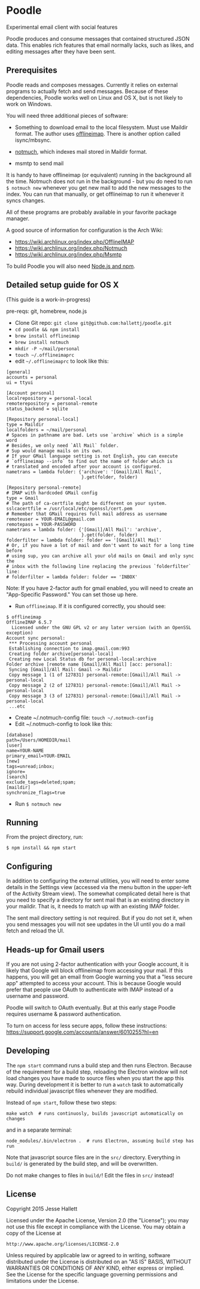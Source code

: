Poodle
======

Experimental email client with social features

Poodle produces and consume messages that contained structured JSON data. This
enables rich features that email normally lacks, such as likes, and editing
messages after they have been sent.


Prerequisites
-------------

Poodle reads and composes messages. Currently it relies on external programs to
actually fetch and send messages. Because of these dependencies, Poodle works
well on Linux and OS X, but is not likely to work on Windows.

You will need three additional pieces of software:

- Something to download email to the local filesystem. Must use Maildir format.
The author uses [offlineimap][]. There is another option called isync/mbsync.

- [notmuch][], which indexes mail stored in Maildir format.

- msmtp to send mail

It is handy to have offlineimap (or equivalent) running in the background all
the time. Notmuch does not run in the background - but you do need to run `$
notmuch new` whenever you get new mail to add the new messages to the index.
You can run that manually, or get offlineimap to run it whenever it syncs
changes.

All of these programs are probably available in your favorite package manager.

A good source of information for configuration is the Arch Wiki:

- https://wiki.archlinux.org/index.php/OfflineIMAP
- https://wiki.archlinux.org/index.php/Notmuch
- https://wiki.archlinux.org/index.php/Msmtp

[offlineimap]: https://github.com/OfflineIMAP/offlineimap/blob/master/README.md
[notmuch]: http://notmuchmail.org/

To build Poodle you will also need [Node.js and npm][npm].

[npm]: https://docs.npmjs.com/getting-started/installing-node


Detailed setup guide for OS X
-----------------------------

(This guide is a work-in-progress)

pre-reqs: git, homebrew, node.js

* Clone Git repo: `git clone git@github.com:hallettj/poodle.git`
* `cd poodle && npm install`
* `brew install offlineimap`
* `brew install notmuch`
* `mkdir -P ~/mail/personal`
* `touch ~/.offlineimaprc`
* edit `~/.offlineimaprc` to look like this:

```
[general]
accounts = personal
ui = ttyui

[Account personal]
localrepository = personal-local
remoterepository = personal-remote
status_backend = sqlite

[Repository personal-local]
type = Maildir
localfolders = ~/mail/personal
# Spaces in pathname are bad. Lets use `archive` which is a simple word
# Besides, we only need `All Mail` folder.
# Sup would manage mails on its own.
# If your GMail language setting is not English, you can execute
# `offlineimap --info` to find out the name of folder which is
# translated and encoded after your account is configured.
nametrans = lambda folder: {'archive': '[Gmail]/All Mail',
                            }.get(folder, folder)

[Repository personal-remote]
# IMAP with hardcoded GMail config
type = Gmail
# The path of ca-certfile might be different on your system.
sslcacertfile = /usr/local/etc/openssl/cert.pem
# Remember that GMail requires full mail address as username
remoteuser = YOUR-EMAIL@gmail.com
remotepass = YOUR-PASSWORD
nametrans = lambda folder: {'[Gmail]/All Mail': 'archive',
                            }.get(folder, folder)
folderfilter = lambda folder: folder == '[Gmail]/All Mail'
# Or, if you have a lot of mail and don't want to wait for a long time before
# using sup, you can archive all your old mails on Gmail and only sync the
# inbox with the following line replacing the previous `folderfilter` line:
# folderfilter = lambda folder: folder == 'INBOX'
```

Note: If you have 2-factor auth for gmail enabled, you will need to create an "App-Specific Password." You can set those up here.

* Run `offlineimap`. If it is configured correctly, you should see:

```
$ offlineimap
OfflineIMAP 6.5.7
  Licensed under the GNU GPL v2 or any later version (with an OpenSSL exception)
Account sync personal:
 *** Processing account personal
 Establishing connection to imap.gmail.com:993
 Creating folder archive[personal-local]
 Creating new Local Status db for personal-local:archive
Folder archive [remote name [Gmail]/All Mail] [acc: personal]:
 Syncing [Gmail]/All Mail: Gmail -> Maildir
 Copy message 1 (1 of 127831) personal-remote:[Gmail]/All Mail -> personal-local
 Copy message 2 (2 of 127831) personal-remote:[Gmail]/All Mail -> personal-local
 Copy message 3 (3 of 127831) personal-remote:[Gmail]/All Mail -> personal-local
 ...etc
```

* Create ~/.notmuch-config file: `touch ~/.notmuch-config`
* Edit ~/.notmuch-config to look like this:

```
[database]
path=/Users/HOMEDIR/mail
[user]
name=YOUR-NAME
primary_email=YOUR-EMAIL
[new]
tags=unread;inbox;
ignore=
[search]
exclude_tags=deleted;spam;
[maildir]
synchronize_flags=true
```
* Run `$ notmuch new`


Running
-------

From the project directory, run:

    $ npm install && npm start


Configuring
-----------

In addition to configuring the external utilities,
you will need to enter some details in the Settings view
(accessed via the menu button in the upper-left of the Activity Stream view).
The somewhat complicated detail here is that you need to specify a directory
for sent mail that is an existing directory in your maildir.
That is, it needs to match up with an existing IMAP folder.

The sent mail directory setting is not required.
But if you do not set it, when you send messages you will not see updates in
the UI until you do a mail fetch and reload the UI.


Heads-up for Gmail users
------------------------

If you are not using 2-factor authentication with your Google account,
it is likely that Google will block offlineimap from accessing your mail.
If this happens, you will get an email from Google warning you that a "less
secure app" attempted to access your account.
This is because Google would prefer that people use OAuth to authenticate with
IMAP instead of a username and password.

Poodle will switch to OAuth eventually.
But at this early stage Poodle requires username & password authentication.

To turn on access for less secure apps, follow these instructions:
https://support.google.com/accounts/answer/6010255?hl=en


Developing
----------

The `npm start` command runs a build step and then runs Electron.
Because of the requirement for a build step,
reloading the Electron window will not load changes you have made to source files
when you start the app this way.
During development it is better to run a `watch` task to automatically rebuild
individual javascript files whenever they are modified.

Instead of `npm start`, follow these two steps:

    make watch  # runs continuosly, builds javascript automatically on changes

and in a separate terminal:

    node_modules/.bin/electron .  # runs Electron, assuming build step has run

Note that javascript source files are in the `src/` directory.
Everything in `build/` is generated by the build step, and will be overwritten.

Do not make changes to files in `build/`!
Edit the files in `src/` instead!


License
-------

Copyright 2015 Jesse Hallett

Licensed under the Apache License, Version 2.0 (the "License");
you may not use this file except in compliance with the License.
You may obtain a copy of the License at

    http://www.apache.org/licenses/LICENSE-2.0

Unless required by applicable law or agreed to in writing, software
distributed under the License is distributed on an "AS IS" BASIS,
WITHOUT WARRANTIES OR CONDITIONS OF ANY KIND, either express or implied.
See the License for the specific language governing permissions and
limitations under the License.
